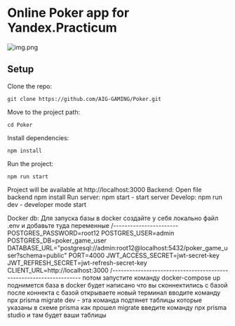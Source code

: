 # Online Poker app for Yandex.Practicum

![img.png](https://oviland.ru/storage/ya-poker.png)

## Setup

Clone the repo:

    git clone https://github.com/AIG-GAMING/Poker.git

Move to the project path:

    cd Poker

Install dependencies:

    npm install

Run the project:

    npm run start

Project will be available at http://localhost:3000
Backend:
Open file backend
npm install
Run server:
npm start - start server
Develop:
npm run dev - developer mode start

Docker db:
Для запуска базы в docker создайте у себя локально файл .env
и добавьте туда переменные
/-----------------------
POSTGRES_PASSWORD=root12
POSTGRES_USER=admin
POSTGRES_DB=poker_game_user
DATABASE_URL="postgresql://admin:root12@localhost:5432/poker_game_user?schema=public"
PORT=4000
JWT_ACCESS_SECRET=jwt-secret-key
JWT_REFRESH_SECRET=jwt-refresh-secret-key
CLIENT_URL=http://localhost:3000
/-------------------------------------------------------------------
потом запустите команду docker-compose up 
поднимется база 
в docker будет написано что вы сконнектились с базой 
после коннекта с базой открываете новый терминал
вводите команду npx prisma migrate dev - эта команда подтянет таблицы которые указаны в схеме prisma
 как прошел migrate  введите команду npx prisma studio и там будет ваши таблицы



